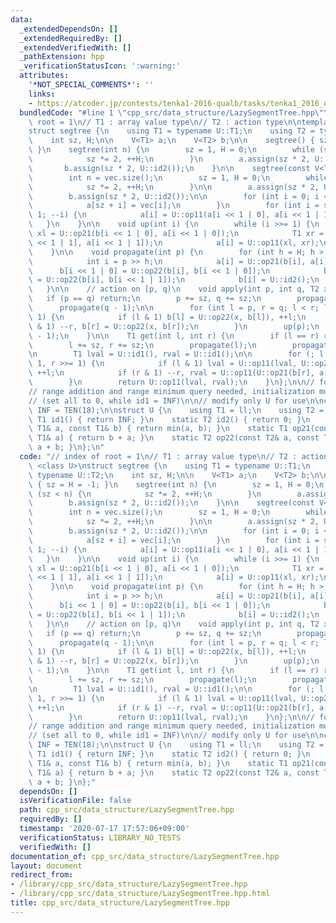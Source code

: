 ```yaml
---
data:
  _extendedDependsOn: []
  _extendedRequiredBy: []
  _extendedVerifiedWith: []
  _pathExtension: hpp
  _verificationStatusIcon: ':warning:'
  attributes:
    '*NOT_SPECIAL_COMMENTS*': ''
    links:
    - https://atcoder.jp/contests/tenka1-2016-qualb/tasks/tenka1_2016_qualB_d
  bundledCode: "#line 1 \"cpp_src/data_structure/LazySegmentTree.hpp\"\n// index of\
    \ root = 1\n// T1 : array value type\n// T2 : action type\n\ntemplate <class U>\n\
    struct segtree {\n    using T1 = typename U::T1;\n    using T2 = typename U::T2;\n\
    \    int sz, H;\n\n    V<T1> a;\n    V<T2> b;\n\n    segtree() { sz = H = -1;\
    \ }\n    segtree(int n) {\n        sz = 1, H = 0;\n        while (sz < n) {\n\
    \            sz *= 2, ++H;\n        }\n        a.assign(sz * 2, U::id1());\n \
    \       b.assign(sz * 2, U::id2());\n    }\n\n    segtree(const V<T1>& vec) {\n\
    \        int n = vec.size();\n        sz = 1, H = 0;\n        while (sz < n) {\n\
    \            sz *= 2, ++H;\n        }\n\n        a.assign(sz * 2, U::id1());\n\
    \        b.assign(sz * 2, U::id2());\n\n        for (int i = 0; i < n; ++i) {\n\
    \            a[sz + i] = vec[i];\n        }\n        for (int i = sz - 1; i >=\
    \ 1; --i) {\n            a[i] = U::op11(a[i << 1 | 0], a[i << 1 | 1]);\n     \
    \   }\n    }\n\n    void up(int i) {\n        while (i >>= 1) {\n            T1\
    \ xl = U::op21(b[i << 1 | 0], a[i << 1 | 0]);\n            T1 xr = U::op21(b[i\
    \ << 1 | 1], a[i << 1 | 1]);\n            a[i] = U::op11(xl, xr);\n        }\n\
    \    }\n\n    void propagate(int p) {\n        for (int h = H; h > 0; --h) {\n\
    \            int i = p >> h;\n            a[i] = U::op21(b[i], a[i]);\n      \
    \      b[i << 1 | 0] = U::op22(b[i], b[i << 1 | 0]);\n            b[i << 1 | 1]\
    \ = U::op22(b[i], b[i << 1 | 1]);\n            b[i] = U::id2();\n        }\n \
    \   }\n\n    // action on [p, q)\n    void apply(int p, int q, T2 x) {\n     \
    \   if (p == q) return;\n        p += sz, q += sz;\n        propagate(p);\n  \
    \      propagate(q - 1);\n\n        for (int l = p, r = q; l < r; l >>= 1, r >>=\
    \ 1) {\n            if (l & 1) b[l] = U::op22(x, b[l]), ++l;\n            if (r\
    \ & 1) --r, b[r] = U::op22(x, b[r]);\n        }\n        up(p);\n        up(q\
    \ - 1);\n    }\n\n    T1 get(int l, int r) {\n        if (l == r) return U::id1();\n\
    \        l += sz, r += sz;\n        propagate(l);\n        propagate(r - 1);\n\
    \n        T1 lval = U::id1(), rval = U::id1();\n\n        for (; l < r; l >>=\
    \ 1, r >>= 1) {\n            if (l & 1) lval = U::op11(lval, U::op21(b[l], a[l])),\
    \ ++l;\n            if (r & 1) --r, rval = U::op11(U::op21(b[r], a[r]), rval);\n\
    \        }\n        return U::op11(lval, rval);\n    }\n};\n\n// for https://atcoder.jp/contests/tenka1-2016-qualb/tasks/tenka1_2016_qualB_d\n\
    // range addition and range minimum query needed, initialization must be cared\n\
    // (set all to 0, while id1 = INF)\n\n// modify only U for use\n\nconstexpr ll\
    \ INF = TEN(18);\n\nstruct U {\n    using T1 = ll;\n    using T2 = ll;\n    static\
    \ T1 id1() { return INF; }\n    static T2 id2() { return 0; }\n    static T1 op11(const\
    \ T1& a, const T1& b) { return min(a, b); }\n    static T1 op21(const T2& b, const\
    \ T1& a) { return b + a; }\n    static T2 op22(const T2& a, const T2& b) { return\
    \ a + b; }\n};\n"
  code: "// index of root = 1\n// T1 : array value type\n// T2 : action type\n\ntemplate\
    \ <class U>\nstruct segtree {\n    using T1 = typename U::T1;\n    using T2 =\
    \ typename U::T2;\n    int sz, H;\n\n    V<T1> a;\n    V<T2> b;\n\n    segtree()\
    \ { sz = H = -1; }\n    segtree(int n) {\n        sz = 1, H = 0;\n        while\
    \ (sz < n) {\n            sz *= 2, ++H;\n        }\n        a.assign(sz * 2, U::id1());\n\
    \        b.assign(sz * 2, U::id2());\n    }\n\n    segtree(const V<T1>& vec) {\n\
    \        int n = vec.size();\n        sz = 1, H = 0;\n        while (sz < n) {\n\
    \            sz *= 2, ++H;\n        }\n\n        a.assign(sz * 2, U::id1());\n\
    \        b.assign(sz * 2, U::id2());\n\n        for (int i = 0; i < n; ++i) {\n\
    \            a[sz + i] = vec[i];\n        }\n        for (int i = sz - 1; i >=\
    \ 1; --i) {\n            a[i] = U::op11(a[i << 1 | 0], a[i << 1 | 1]);\n     \
    \   }\n    }\n\n    void up(int i) {\n        while (i >>= 1) {\n            T1\
    \ xl = U::op21(b[i << 1 | 0], a[i << 1 | 0]);\n            T1 xr = U::op21(b[i\
    \ << 1 | 1], a[i << 1 | 1]);\n            a[i] = U::op11(xl, xr);\n        }\n\
    \    }\n\n    void propagate(int p) {\n        for (int h = H; h > 0; --h) {\n\
    \            int i = p >> h;\n            a[i] = U::op21(b[i], a[i]);\n      \
    \      b[i << 1 | 0] = U::op22(b[i], b[i << 1 | 0]);\n            b[i << 1 | 1]\
    \ = U::op22(b[i], b[i << 1 | 1]);\n            b[i] = U::id2();\n        }\n \
    \   }\n\n    // action on [p, q)\n    void apply(int p, int q, T2 x) {\n     \
    \   if (p == q) return;\n        p += sz, q += sz;\n        propagate(p);\n  \
    \      propagate(q - 1);\n\n        for (int l = p, r = q; l < r; l >>= 1, r >>=\
    \ 1) {\n            if (l & 1) b[l] = U::op22(x, b[l]), ++l;\n            if (r\
    \ & 1) --r, b[r] = U::op22(x, b[r]);\n        }\n        up(p);\n        up(q\
    \ - 1);\n    }\n\n    T1 get(int l, int r) {\n        if (l == r) return U::id1();\n\
    \        l += sz, r += sz;\n        propagate(l);\n        propagate(r - 1);\n\
    \n        T1 lval = U::id1(), rval = U::id1();\n\n        for (; l < r; l >>=\
    \ 1, r >>= 1) {\n            if (l & 1) lval = U::op11(lval, U::op21(b[l], a[l])),\
    \ ++l;\n            if (r & 1) --r, rval = U::op11(U::op21(b[r], a[r]), rval);\n\
    \        }\n        return U::op11(lval, rval);\n    }\n};\n\n// for https://atcoder.jp/contests/tenka1-2016-qualb/tasks/tenka1_2016_qualB_d\n\
    // range addition and range minimum query needed, initialization must be cared\n\
    // (set all to 0, while id1 = INF)\n\n// modify only U for use\n\nconstexpr ll\
    \ INF = TEN(18);\n\nstruct U {\n    using T1 = ll;\n    using T2 = ll;\n    static\
    \ T1 id1() { return INF; }\n    static T2 id2() { return 0; }\n    static T1 op11(const\
    \ T1& a, const T1& b) { return min(a, b); }\n    static T1 op21(const T2& b, const\
    \ T1& a) { return b + a; }\n    static T2 op22(const T2& a, const T2& b) { return\
    \ a + b; }\n};"
  dependsOn: []
  isVerificationFile: false
  path: cpp_src/data_structure/LazySegmentTree.hpp
  requiredBy: []
  timestamp: '2020-07-17 17:57:06+09:00'
  verificationStatus: LIBRARY_NO_TESTS
  verifiedWith: []
documentation_of: cpp_src/data_structure/LazySegmentTree.hpp
layout: document
redirect_from:
- /library/cpp_src/data_structure/LazySegmentTree.hpp
- /library/cpp_src/data_structure/LazySegmentTree.hpp.html
title: cpp_src/data_structure/LazySegmentTree.hpp
---
```

